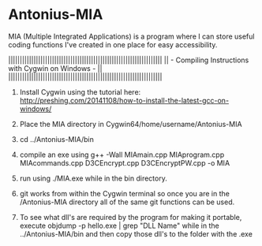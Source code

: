 # Antonius-MIA
MIA (Multiple Integrated Applications) is a program where I can store 
useful coding functions I've created in one place for easy accessibility.


|||||||||||||||||||||||||||||||||||||||||||||||||||||||||||||||||||
||      - Compiling Instructions with Cygwin on Windows -        ||
|||||||||||||||||||||||||||||||||||||||||||||||||||||||||||||||||||

1) Install Cygwin using the tutorial here: 
http://preshing.com/20141108/how-to-install-the-latest-gcc-on-windows/

2) Place the MIA directory in Cygwin64/home/username/Antonius-MIA

3) cd ../Antonius-MIA/bin

4) compile an exe using 
g++ -Wall MIAmain.cpp MIAprogram.cpp MIAcommands.cpp D3CEncrypt.cpp D3CEncryptPW.cpp -o MIA

5) run using ./MIA.exe while in the bin directory.

6) git works from within the Cygwin terminal so once you are in the 
/Antonius-MIA directory all of the same git functions can be used.

7) To see what dll's are required by the program for making it portable,
execute objdump -p hello.exe | grep "DLL Name" while in the 
../Antonius-MIA/bin and then copy those dll's to the folder with the .exe